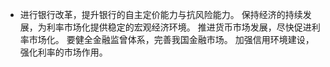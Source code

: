 - 进行银行改革，提升银行的自主定价能力与抗风险能力。
  保持经济的持续发展，为利率市场化提供稳定的宏观经济环境。
  推进货币市场发展，尽快促进利率市场化。
  要健全金融监曾体系，完善我国金融市场。
  加强信用环境建设，强化利率的市场作用。